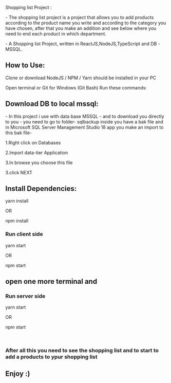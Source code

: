 Shopping list Project :

<p>- The shopping list project is a project that allows you to add products according to the product name you write and according to the category you have chosen, after that you make an addition and see below where you need to end each product in which department. </p>
<p>- A Shopping list Project, written in ReactJS,NodeJS,TypeScript and DB -MSSQL.</p>


## How to Use:

Clone or download
NodeJS / NPM / Yarn should be installed in your PC

Open terminal or Git for Windows (Git Bash)
Run these commands:


## Download DB to local mssql:
<p>- In this project i use with data base MSSQL - and to download you directly to you - you need to go to folder- sqlbackup inside you have a bak file and in Microsoft SQL Server Management Studio 18 app you make an import to this bak file-</p>
<p>1.Right click on Databases</p>
<p>2.Import data-tier Application</p>
<p>3.In browse you choose this file </p>
<p>3.click NEXT </p>

## Install Dependencies:

yarn install

OR

npm install

### Run client side 

yarn start

OR

npm start

## open one more terminal and 

### Run server side 

yarn start

OR

npm start


<br/>

### After all this you need to see the shopping list and to start to add a products to ypur shopping list

 ## Enjoy :)